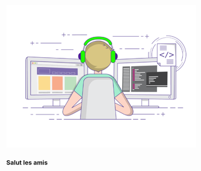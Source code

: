 
# ![SANIOK78](https://github.com/SANIOK78/SANIOK78/blob/main/codeur.gif)
### Salut les amis







